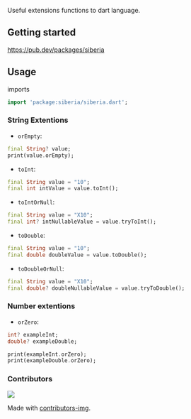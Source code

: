 <!-- 
This README describes the package. If you publish this package to pub.dev,
this README's contents appear on the landing page for your package.

For information about how to write a good package README, see the guide for
[writing package pages](https://dart.dev/guides/libraries/writing-package-pages). 

For general information about developing packages, see the Dart guide for
[creating packages](https://dart.dev/guides/libraries/create-library-packages)
and the Flutter guide for
[developing packages and plugins](https://flutter.dev/developing-packages). 
-->

Useful extensions functions to dart language. 

## Getting started

https://pub.dev/packages/siberia


## Usage

imports
```dart
import 'package:siberia/siberia.dart';
```

### String Extentions
* `orEmpty`:

```dart
final String? value;
print(value.orEmpty);
```

* `toInt`:
```dart
final String value = "10";
final int intValue = value.toInt();
```

* `toIntOrNull`:
```dart
final String value = "X10";
final int? intNullableValue = value.tryToInt();
```

* `toDouble`:
```dart
final String value = "10";
final double doubleValue = value.toDouble();
```

* `toDoubleOrNull`:
```dart
final String value = "X10";
final double? doubleNullableValue = value.tryToDouble();
```

### Number extentions

* `orZero`:
```dart
int? exampleInt;
double? exampleDouble;

print(exampleInt.orZero);
print(exampleDouble.orZero);
```

### Contributors

<a href="https://github.com/kassiano/siberia/graphs/contributors">
  <img src="https://contrib.rocks/image?repo=kassiano/siberia" />
</a>

Made with [contributors-img](https://contrib.rocks).

